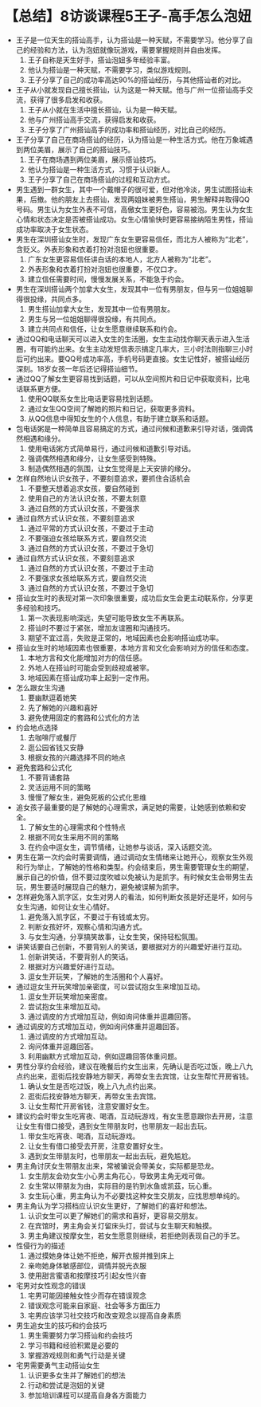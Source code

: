# 【总结】8访谈课程5王子-高手怎么泡妞

-   王子是一位天生的搭讪高手，认为搭讪是一种天赋，不需要学习。他分享了自己的经验和方法，认为泡妞就像玩游戏，需要掌握规则并自由发挥。
    1.  王子自称是天生好手，搭讪泡妞多年经验丰富。
    2.  他认为搭讪是一种天赋，不需要学习，类似游戏规则。
    3.  王子分享了自己的成功率高达90%的搭讪经历，与其他搭讪者的对比。
-   王子从小就发现自己擅长搭讪，认为这是一种天赋。他与广州一位搭讪高手交流，获得了很多启发和收获。
    1.  王子从小就在生活中擅长搭讪，认为是一种天赋。
    2.  他与广州搭讪高手交流，获得启发和收获。
    3.  王子分享了广州搭讪高手的成功率和搭讪经历，对比自己的经历。
-   王子分享了自己在商场搭讪的经历，认为搭讪是一种生活方式。他在万象城遇到两位美眉，展示了自己的搭讪技巧。
    1.  王子在商场遇到两位美眉，展示搭讪技巧。
    2.  他认为搭讪是一种生活方式，习惯于认识新人。
    3.  王子分享了自己在商场搭讪的过程和互动方式。
-   男生遇到一群女生，其中一个戴帽子的很可爱，但对他冷淡，男生试图搭讪未果，后撤。他的朋友上去搭讪，发现两姐妹被男生搭讪，男生解释并取得QQ号码。男生认为女生外表不可信，高傲女生更好色，容易被泡。男生认为女生心情和状态决定是否被搭讪成功。女生心情愉快时更容易接纳陌生男性，搭讪成功率取决于女生状态。
-   男生在深圳搭讪女生时，发现广东女生更容易信任，而北方人被称为“北老”，含贬义。外表形象和衣着打扮对泡妞也很重要。
    1.  广东女生更容易信任讲白话的本地人，北方人被称为“北老”。
    2.  外表形象和衣着打扮对泡妞也很重要，不仅口才。
    3.  建立信任需要时间，慢慢发展关系，不能急于约会。
-   男生在深圳搭讪两个加拿大女生，发现其中一位有男朋友，但与另一位姐姐聊得很投缘，共同点多。
    1.  男生搭讪加拿大女生，发现其中一位有男朋友。
    2.  男生与另一位姐姐聊得很投缘，有共同点。
    3.  建立共同点和信任，让女生愿意继续联系和约会。
-   通过QQ和电话聊天可以进入女生的生活圈，女生主动找你聊天表示进入生活圈，有可能约出来。女生主动发短信表示搞定几率大，三小时法则指聊三小时后可约出来。要QQ号成功率高，手机号码更直接。女生记性好，被搭讪经历深刻。18岁女孩一年后还记得搭讪细节。
-   通过QQ了解女生更容易找到话题，可以从空间照片和日记中获取资料，比电话联系更方便。
    1.  使用QQ联系女生比电话更容易找到话题。
    2.  通过女生QQ空间了解她的照片和日记，获取更多资料。
    3.  从QQ信息中得知女生的个人信息，有助于建立联系和话题。
-   包电话粥是一种简单且容易搞定的方式，通过问候和道歉来引导对话，强调偶然相遇和缘分。
    1.  使用电话粥方式简单易行，通过问候和道歉引导对话。
    2.  强调偶然相遇和缘分，让女生感受到特殊。
    3.  制造偶然相遇的氛围，让女生觉得是上天安排的缘分。
-   怎样自然地认识女孩子，不要刻意追求，要抓住合适机会
    1.  不要整天想着追求女孩，要自然碰到
    2.  使用自己的方法认识女孩，不要太刻意
    3.  通过自然的方式认识女孩，不要强求
-   通过自然方式认识女孩，不要刻意追求
    1.  通过平常的方式认识女孩，不要过于主动
    2.  不要强迫女孩给联系方式，要自然交流
    3.  通过自然的方式认识女孩，不要过于急切
-   通过自然方式认识女孩，不要刻意追求
    1.  通过自然的方式认识女孩，不要过于主动
    2.  不要强求女孩给联系方式，要自然交流
    3.  通过自然的方式认识女孩，不要过于急切
-   搭讪女生时的表现对第一次印象很重要，成功后女生会更主动联系你，分享更多经验和技巧。
    1.  第一次表现影响深远，失望可能导致女生不再联系。
    2.  搭讪时不要过于紧张，增加友谊圈和沟通技巧。
    3.  期望不宜过高，失败是正常的，地域因素也会影响搭讪成功率。
-   搭讪女生时的地域因素也很重要，本地方言和文化会影响对方的信任和态度。
    1.  本地方言和文化能增加对方的信任感。
    2.  外地人在搭讪时可能会受到歧视或被宰。
    3.  地域因素在搭讪成功率上起到一定作用。
-   怎么跟女生沟通
    1.  要幽默逗着她笑
    2.  先了解她的兴趣和喜好
    3.  避免使用固定的套路和公式化的方法
-   约会地点选择
    1.  去咖啡厅或餐厅
    2.  逛公园省钱又安静
    3.  根据女孩的兴趣选择不同的地点
-   避免套路和公式化
    1.  不要背诵套路
    2.  灵活运用不同的策略
    3.  慢慢了解女生，避免死板的公式化思维
-   追女孩子最重要的是了解她的心理需求，满足她的需要，让她感到依赖和安全。
    1.  了解女生的心理需求和个性特点
    2.  根据不同女生采用不同的策略
    3.  在约会中逗女生，调节情绪，让她参与谈话，深入话题交流。
-   男生在第一次约会时需要调情，通过调动女生情绪来让她开心，观察女生外观和行为举止，了解她的性格和类型。约会结束后，男生需要管理女生的期望，展示自己的价值，但不要过度吹嘘以免被认为是凯字。有时候女生会带男生去玩，男生要适时展现自己的魅力，避免被误解为凯字。
-   怎样避免落入凯字区，女生对男人的看法，如何判断女孩是好还是坏，如何与女生沟通，如何让女生心情好。
    1.  避免落入凯字区，不要过于有钱或太穷。
    2.  判断女孩好坏，观察心情和沟通方式。
    3.  与女生沟通，分享搞笑故事，让女生笑，保持轻松氛围。
-   讲笑话要自己创新，不要背别人的笑话，要根据对方的兴趣爱好进行互动。
    1.  创新讲笑话，不要背别人的笑话。
    2.  根据对方兴趣爱好进行互动。
    3.  逗女生开玩笑，了解她的生活圈和个人喜好。
-   通过逗女生开玩笑增加亲密度，可以尝试抱女生来增加互动。
    1.  逗女生开玩笑增加亲密度。
    2.  尝试抱女生来增加互动。
    3.  通过调皮的方式增加互动，例如询问体重并逗趣回答。
-   通过调皮的方式增加互动，例如询问体重并逗趣回答。
    1.  通过调皮的方式增加互动。
    2.  询问体重并逗趣回答。
    3.  利用幽默方式增加互动，例如逗趣回答体重问题。
-   男性分享约会经验，建议在晚餐后约女生出来，先确认是否吃过饭，晚上八九点约出来，逛街后找安静地方聊天，再带女生去宾馆，让女生帮忙开房省钱。
    1.  确认女生是否吃过饭，晚上八九点约出来。
    2.  逛街后找安静地方聊天，再带女生去宾馆。
    3.  让女生帮忙开房省钱，注意安置好女生。
-   建议约会时带女生吃宵夜、喝酒，互动玩游戏，有女生愿意跟你去开房，注意让女生有借口接受，遇到女生带朋友时，也带朋友一起出去玩。
    1.  带女生吃宵夜、喝酒，互动玩游戏。
    2.  让女生有借口接受去开房，注意安置好女生。
    3.  遇到女生带朋友时，也带朋友一起出去玩，避免尴尬。
-   男主角讨厌女生带朋友出来，常被骗说会带美女，实际都是恐龙。
    1.  女生朋友会劝女生小心男主角花心，导致男主角无戏可做。
    2.  女生常以带朋友为由，实际目的是钓到水鱼或凯茲，玩心重。
    3.  女生玩心重，男主角认为不必要找这种女生交朋友，应找思想单纯的。
-   男主角认为学习搭档应认识女生更好，了解她们的喜好和想法。
    1.  认识女生可以更了解她们的需求和喜好，更容易交朋友。
    2.  在宾馆时，男主角会关灯留床头灯，尝试与女生聊天和触摸。
    3.  男主角建议按摩女生，若女生愿意则继续，若拒绝则表现自己的手艺。
-   性侵行为的描述
    1.  通过摸她身体让她不拒绝，解开衣服并推到床上
    2.  亲吻她身体敏感部位，调情并脱光衣服
    3.  使用甜言蜜语和按摩技巧引起女性兴奋
-   宅男对女性观念的错误
    1.  宅男可能因接触女性少而存在错误观念
    2.  错误观念可能来自家庭、社会等多方面压力
    3.  宅男应该学习社交技巧和改变观念以提高自身素质
-   男生追女生的技巧和约会技巧
    1.  男生需要努力学习搭讪和约会技巧
    2.  学习书籍和经验积累是必要的
    3.  掌握游戏规则和勇气行动是关键
-   宅男需要勇气主动搭讪女生
    1.  认识更多女生并了解她们的想法
    2.  行动和尝试是泡妞的关键
    3.  参加培训课程可以提高自身各方面能力